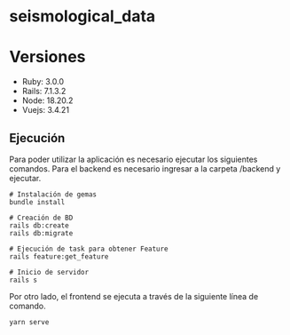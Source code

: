 # seismological_data

# Versiones

- Ruby: 3.0.0
- Rails: 7.1.3.2
- Node: 18.20.2
- Vuejs: 3.4.21

## Ejecución 

Para poder utilizar la aplicación es necesario ejecutar los siguientes comandos. Para el backend es necesario ingresar a la carpeta /backend y ejecutar.

```
# Instalación de gemas
bundle install

# Creación de BD
rails db:create
rails db:migrate

# Ejecución de task para obtener Feature
rails feature:get_feature

# Inicio de servidor
rails s 

```

Por otro lado, el frontend se ejecuta a través de la siguiente línea de comando. 

```
yarn serve
```

